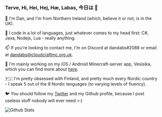 <!--
**dandabs/dandabs** is a ✨ _special_ ✨ repository because its `README.md` (this file) appears on your GitHub profile.

Here are some ideas to get you started:

- 🔭 I’m currently working on ...
- 🌱 I’m currently learning ...
- 👯 I’m looking to collaborate on ...
- 🤔 I’m looking for help with ...
- 💬 Ask me about ...
- 📫 How to reach me: ...
- 😄 Pronouns: ...
- ⚡ Fun fact: ...
-->
### Terve, Hi, Hei, Hej, Hæ, Labas, 今日は 👋

🌱​  I'm Dan, and I'm from Northern Ireland (which, believe it or not, is in the UK).

🔭​  I code in a lot of languages, just whatever comes to my head first: C#, Java, Nodejs, Lua - really anything.

📫​  If you're looking to contact me, I'm on Discord at dandabs#2088 or email at dandabs@cloudcraftmc.org.uk.

👯​  I'm mainly working on my iOS / Android Minecraft-server app, Vesisika, which you can find more about [here](https://vesisika.app).

🇫🇮​  I'm pretty obsessed with Finland, and pretty much every Nordic country - I speak 5 out of the 8 Nordic languages (to varying levels of fluency).

🐦​  You should follow my [Twitter](https://twitter.com/dandabsx) and my Github profile, because I post useless stuff nobody will ever need >:)

![Github Stats](https://github-readme-stats.vercel.app/api?username=dandabs&count_private=true&show_icons=true&theme=ayu-mirage&hide=stars,issues,contribs)
